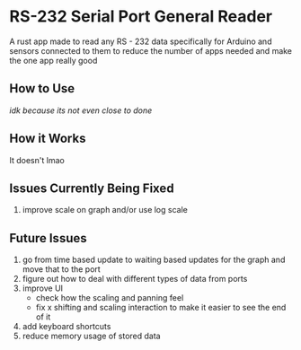 # RS-232 Serial Port General Reader

A rust app made to read any RS - 232 data specifically for Arduino and sensors connected to them to reduce the number of apps needed and make the one app really good

## How to Use

*idk because its not even close to done*

## How it Works

It doesn't lmao

## Issues Currently Being Fixed

1. improve scale on graph and/or use log scale


## Future Issues

1. go from time based update to waiting based updates for the graph and move that to the port
1. figure out how to deal with different types of data from ports
1. improve UI
   * check how the scaling and panning feel
   * fix x shifting and scaling interaction to make it easier to see the end of it
1. add keyboard shortcuts
1. reduce memory usage of stored data
